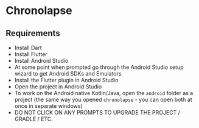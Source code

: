 # Chronolapse

## Requirements

- Install Dart
- Install Flutter
- Install Android Studio
- At some point when prompted go through the Android Studio setup wizard to get Android SDKs and Emulators
- Install the Flutter plugin in Android Studio
- Open the project in Android Studio
- To work on the Android native Kotlin/Java, open the `android` folder as a project (the same way you opened `chronolapse` - you can open both at once in separate windows)
- DO NOT CLICK ON ANY PROMPTS TO UPGRADE THE PROJECT / GRADLE / ETC.